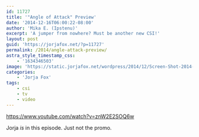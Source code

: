 ```yaml
---
id: 11727
title: '"Angle of Attack" Preview'
date: '2014-12-16T06:00:22-08:00'
author: 'Mika E. (Ipstenu)'
excerpt: 'A jumper from nowhere? Must be another new CSI!'
layout: post
guid: 'https://jorjafox.net/?p=11727'
permalink: /2014/angle-attack-preview/
astra_style_timestamp_css:
    - '1634346503'
image: 'https://static.jorjafox.net/wordpress/2014/12/Screen-Shot-2014-12-15-at-1.11.48-PM.png'
categories:
    - 'Jorja Fox'
tags:
    - csi
    - tv
    - video
---
```


https://www.youtube.com/watch?v=znW2E2SOQ6w

Jorja <em>is</em> in this episode. Just not the promo.
